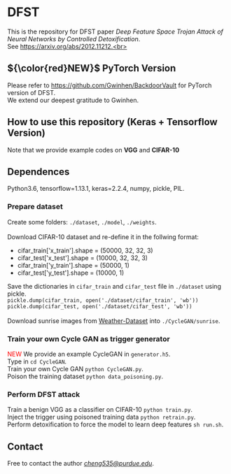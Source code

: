 # DFST

This is the repository for DFST paper *Deep Feature Space Trojan Attack of Neural Networks by Controlled Detoxification*.<br>
See https://arxiv.org/abs/2012.11212.<br>

## ${\color{red}NEW}$ PyTorch Version
Please refer to https://github.com/Gwinhen/BackdoorVault for PyTorch version of DFST.<br>
We extend our deepest gratitude to Gwinhen.<br>

## How to use this repository (Keras + Tensorflow Version)

Note that we provide example codes on **VGG** and **CIFAR-10**<br>

## Dependences

Python3.6, tensorflow=1.13.1, keras=2.2.4, numpy, pickle, PIL.<br>

### Prepare dataset
Create some folders: `./dataset`, `./model`, `./weights`.<br>
<br>
Download CIFAR-10 dataset and re-define it in the follwing format:<br>
* cifar_train['x_train'].shape = (50000, 32, 32, 3)
* cifar_test['x_test'].shape = (10000, 32, 32, 3)
* cifar_train['y_train'].shape = (50000, 1)
* cifar_test['y_test'].shape = (10000, 1)

Save the dictionaries in `cifar_train` and `cifar_test` file in `./dataset` using pickle.<br>
`pickle.dump(cifar_train, open('./dataset/cifar_train', 'wb'))`<br>
`pickle.dump(cifar_test, open('./dataset/cifar_test', 'wb'))`<br>
<br>
Download sunrise images from [Weather-Dataset](https://www.kaggle.com/rahul29g/weatherdataset) into `./CycleGAN/sunrise`.<br>

### Train your own Cycle GAN as trigger generator
<font color="red">NEW</font> We provide an example CycleGAN in `generator.h5`.<br>
Type in `cd CycleGAN`.<br>
Train your own Cycle GAN `python CycleGAN.py`.<br>
Poison the training dataset `python data_poisoning.py`.

### Perform DFST attack
Train a benign VGG as a classifier on CIFAR-10 `python train.py`.<br>
Inject the trigger using poisoned training data `python retrain.py`.<br>
Perform detoxification to force the model to learn deep features `sh run.sh`.<br>

## Contact
Free to contact the author *cheng535@purdue.edu*.
